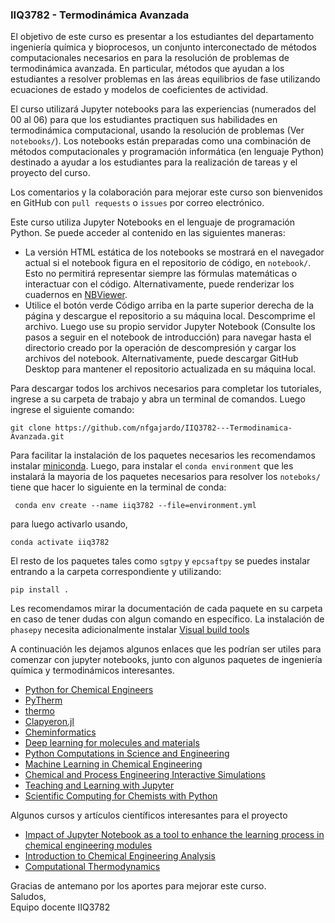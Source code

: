 ### IIQ3782 - Termodinámica Avanzada


El objetivo de este curso es presentar a los estudiantes del departamento ingeniería química y bioprocesos, un conjunto interconectado de métodos computacionales necesarios en para la resolución de problemas de termodinámica avanzada. En particular, métodos que ayudan a los estudiantes a resolver problemas en las áreas equilibrios de fase utilizando ecuaciones de estado y modelos de coeficientes de actividad. 

El curso utilizará Jupyter notebooks para las experiencias (numerados del 00 al 06) para que los estudiantes practiquen sus habilidades en termodinámica computacional, usando la resolución de problemas (Ver `notebooks/`). Los notebooks están preparadas como una combinación de métodos computacionales y programación informática (en lenguaje Python) destinado a ayudar a los estudiantes para la realización de tareas y el proyecto del curso.


Los comentarios y la colaboración para mejorar este curso son bienvenidos en GitHub con `pull requests` o `issues` por correo electrónico.

Este curso utiliza Jupyter Notebooks en el lenguaje de programación Python. Se puede acceder al contenido en
las siguientes maneras:

+ La versión HTML estática de los notebooks se mostrará en el navegador actual si el notebook figura en el repositorio de código, en `notebook/`. Esto no permitirá representar siempre las fórmulas matemáticas o interactuar con el código. Alternativamente, puede renderizar los cuadernos en [NBViewer](http://nbviewer.jupyter.org/).
+ Utilice el botón verde Código arriba en la parte superior derecha de la página y descargue el repositorio a su máquina local. Descomprime el archivo. Luego use su propio servidor Jupyter Notebook (Consulte los pasos a seguir en el notebook de introducción) para navegar hasta el directorio creado por la operación de descompresión y cargar los archivos del notebook. Alternativamente, puede descargar GitHub Desktop para mantener el repositorio actualizada en su máquina local. 

Para descargar todos los archivos necesarios para completar los tutoriales, ingrese a su carpeta de trabajo y abra un terminal de comandos. Luego ingrese el siguiente comando:
```
git clone https://github.com/nfgajardo/IIQ3782---Termodinamica-Avanzada.git
```

Para facilitar la instalación de los paquetes necesarios les recomendamos instalar [miniconda](https://docs.anaconda.com/free/miniconda/
). Luego, para instalar el ``conda environment`` que les instalará la mayoria de los paquetes necesarios para resolver los ``noteboks/`` tiene que hacer lo siguiente en la terminal de conda:

```
 conda env create --name iiq3782 --file=environment.yml
```

para luego activarlo usando, 

```
conda activate iiq3782
```

El resto de los paquetes tales como ``sgtpy`` y ``epcsaftpy`` se puedes instalar entrando a la carpeta correspondiente y utilizando:

```
pip install .
```

Les recomendamos mirar la documentación de cada paquete en su carpeta en caso de tener dudas con algun comando en específico. La instalación de ``phasepy`` necesita adicionalmente instalar [Visual build tools](https://visualstudio.microsoft.com/visual-cpp-build-tools/
)

A continuación les dejamos algunos enlaces que les podrían ser utiles para comenzar con jupyter notebooks, junto con algunos paquetes de ingeniería química y termodinámicos interesantes. 

+ [Python for Chemical Engineers](https://github.com/CAChemE/Python-Chemical-Engineers)
+ [PyTherm](https://iurisegtovich.github.io/PyTherm-applied-thermodynamics/)
+ [thermo](https://github.com/CalebBell/thermo)
+ [Clapyeron.jl](https://github.com/ClapeyronThermo/Clapeyron.jl)
+ [Cheminformatics](https://github.com/PatWalters/practical_cheminformatics_tutorials)
+ [Deep learning for molecules and materials](https://dmol.pub/)
+ [Python Computations in Science and Engineering](https://kitchingroup.cheme.cmu.edu/pycse/intro.html)
+ [Machine Learning in Chemical Engineering](https://edgarsmdn.github.io/MLCE_book/intro.html)
+ [Chemical and Process Engineering Interactive Simulations](https://github.com/CAChemE/learn)
+ [Teaching and Learning with Jupyter](https://jupyter4edu.github.io/jupyter-edu-book/)
+ [Scientific Computing for Chemists with Python](https://github.com/weisscharlesj/SciCompforChemists)

Algunos cursos y artículos científicos interesantes para el proyecto
+ [Impact of Jupyter Notebook as a tool to enhance the learning process in chemical engineering modules](https://github.com/jorge-ramirez-upm/PQ-Jupyter/)
+ [Introduction to Chemical Engineering Analysis](https://github.com/jckantor/CBE20255)
+ [Computational Thermodynamics](https://kyleniemeyer.github.io/computational-thermo/content/intro.html)

Gracias de antemano por los aportes para mejorar este curso.\
Saludos,\
Equipo docente IIQ3782





